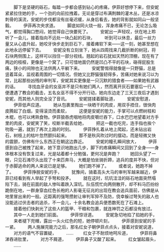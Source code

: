 　　脚下是坚硬的砾石，每踏一步都会感到钻心的疼痛，伊菲好想停下来，但安妮紧紧拉住她的手，一个劲的向前拉拽着。无论是穿过布满荆棘的灌木丛，还是冰凉刺骨的溪流，安妮的步伐都没有丝毫迟缓，从身后看去，她的背影就如同山一般坚毅。
　　伊菲再次央求道。
　　脚底如同火烧一般，浑身疼痛不已，无论怎么吸气，都觉得胸口憋闷，她觉得自己快要死了。
　　安妮出一声轻叹，伏在地上聆听了一会儿，接着指向不远处一块凸起的石块，
　　听到可以休息，最后一丝力量又从心底升起，她咬牙快步走到巨石下，接着瘫软下来——这一刻，她甚至想在此地永远停留下去。
　　安妮没有立刻坐下，她从四周找来几截折断的树冠，将石块两侧围上，这样可以挡住一部分视线。翘起的岩石犹如天然的顶棚，现在有了两边的枝桠，更像是一个窝了。只可惜地面仍然是凹凸不平的石块，硌得屁股生痛，狭小的间隙也无法供两人平躺下来。
　　安妮警惕得就像是一只野猫，总是竖着耳朵，监视着周围的一切情况。但她又比野猫强韧得多，苦痛对她来说习以为常，比起那些凶残的审判军，安妮其实更像是一只沉默的猎食者——如果她有武器的话。
　　寻找血牙会的女巫并不是只有她们两人，然而离开灰石要塞后一行人便遭遇了教会的截击，五名女巫不得不分开行动，她向东边走了三天三夜后才遇到安妮，而其他人则完全没了音讯。
　　安妮搓揉着脚趾道，
　　安妮安慰道，
　　伊菲低声应道。
　　她从包裹里掏出一块晒干的肉皮，用双手捂住，很快肉皮腾起了白烟，变得滚烫而柔软，
　　这便是安妮的能力，手掌可以点燃树枝和木棍，也可以烤熟食物。伊菲狼吞虎咽地将肉皮嚼烂吞下，口水巴巴地望着对方手里的肉皮，安妮笑了笑，咬断半截丢给她，
　　把这一截也吃完，连手指也挨个吮吸一遍，就到了再次上路的时刻。
　　伊菲挣扎着从地上爬起，还未钻出岩石，树枝上的枯叶忽然颤抖起来。
　　那不是秋风吹过时的摆动，而是轻微又快的震颤，仿佛有什么东西正在朝这边靠近。
　　安妮的瞳孔瞬间放大，
　　伊菲感到自己被拽了起来，她下意识地跑出几步，脚下的疼痛瞬间又回到了全身——身体根本没有恢复过来，光是站着都十分勉强，更何况是奔跑？
　　她回头望了一眼，只见石滩尽头出现了十来匹奔马，大概是怕坐骑折蹄，追兵的度并不快，但对于赤脚逃命的两人来说已是足够。
　　她们跑不掉了。
　　或者说，她跑不掉了。
　　伊菲挣脱安妮的手，
　　犹豫间，骑着高头大马的审判军越来越近，伊菲已经看到有人举起了手弩和投矛。
　　就在这时，坑坑洼洼的砾石地面突然塌陷下去，骑在前面的敌人惨叫着跌入深坑。队伍慌忙向两侧散开，却不料马匹纷纷跪倒在地，一群身穿血红色长袍的人影毫无征兆的出现在教会追兵面前，仿佛是从地里冒出来的一般。近距离的强弩攒射让审判军猝不及防，侥幸躲过弩矢的敌人也没能逃过伏击者的追杀，不一会儿，十余名教会追兵便悉数死在了石滩上。
　　接着他们快剥光了这些人的盔甲、干粮和包裹，就连神罚之石都没有放过。
　　其中一人走到她们前面。
　　伊菲惊讶道。
　　安妮急切地掐了掐她的手，
　　来者褪下兜帽，露出一头火红色的短，她停顿片刻，
　　伊菲感到安妮的手一紧。
　　两人施展完能力之后，那名红女子朝伊菲点点头，接着对安妮说道，
　　对方的语气不容置疑，
　　……
　　红女子不耐烦地呵斥道，
　　伊菲将鼻涕吞进肚里，
　　对方不屑道，
　　伊菲鼻子又酸了起来。
　　红女皱起眉头，
　　……
　　
　　